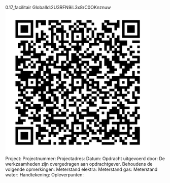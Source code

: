 0.17_facilitair
GlobalId:2U3RFN9iL3x8rC0OKnznuw
![picture](https://github.com/C-Claus/Data-Files/blob/master/QR_codes/KDV/0.17_facilitair.png)
Project:
Projectnummer:
Projectadres:
Datum:
Opdracht uitgevoerd door:
De werkzaamheden zijn overgedragen aan opdrachtgever. Behoudens de volgende opmerkingen:
Meterstand elektra:
Meterstand gas:
Meterstand water:
Handtekening:
Opleverpunten:
